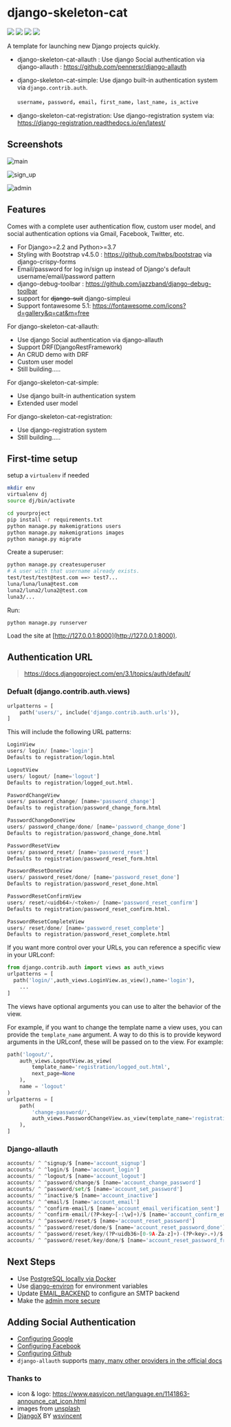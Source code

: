 # django-skeleton-cat

![](https://img.shields.io/github/stars/joaxin/django-skeleton-cat) ![](https://img.shields.io/github/forks/joaxin/django-skeleton-cat) ![](https://img.shields.io/github/issues/joaxin/django-skeleton-cat) ![](https://img.shields.io/twitter/url?url=https%3A%2F%2Fgithub.com%2Fjoaxin%2Fdjango-skeleton-cat)

A template for launching new Django projects quickly. 

- django-skeleton-cat-allauth : Use django Social authentication via django-allauth : https://github.com/pennersr/django-allauth

- django-skeleton-cat-simple: Use django built-in authentication system via `django.contrib.auth`.

  `username`，`password`，`email`，`first_name`，`last_name`，`is_active`

- django-skeleton-cat-registration: Use django-registration system via: https://django-registration.readthedocs.io/en/latest/

## Screenshots

![main](shots/main.png)

![sign_up](shots/sign_up.png)

![admin](shots/admin.png)

## Features

Comes with a complete user authentication flow, custom user model, and social authentication options via Gmail, Facebook, Twitter, etc.

- For Django>=2.2 and Python>=3.7
- Styling with Bootstrap v4.5.0 : https://github.com/twbs/bootstrap via django-crispy-forms
- Email/password for log in/sign up instead of Django's default username/email/password pattern
- django-debug-toolbar : https://github.com/jazzband/django-debug-toolbar
- support for ~~django-suit~~  django-simpleui
- Support fontawesome 5.1: https://fontawesome.com/icons?d=gallery&q=cat&m=free

For django-skeleton-cat-allauth:

- Use django Social authentication via django-allauth 
- Support DRF(DjangoRestFramework)
- An CRUD demo with DRF
- Custom user model
- Still building…..

For django-skeleton-cat-simple:

- Use django built-in authentication system
- Extended user model

For django-skeleton-cat-registration:

- Use django-registration system 
- Still building…..

## First-time setup

setup a `virtualenv` if needed

```bash
mkdir env
virtualenv dj
source dj/bin/activate
```

```bash
cd yourproject
pip install -r requirements.txt
python manage.py makemigrations users
python manage.py makemigrations images
python manage.py migrate
```

Create a superuser:

```bash
python manage.py createsuperuser
# A user with that username already exists.
test/test/test@test.com ==> test7...
luna/luna/luna@test.com
luna2/luna2/luna2@test.com
luna3/...
```

Run:

```
python manage.py runserver
```

Load the site at [http://127.0.0.1:8000](http://127.0.0.1:8000).

## Authentication URL

> https://docs.djangoproject.com/en/3.1/topics/auth/default/

### Defualt (django.contrib.auth.views)

```python
urlpatterns = [
    path('users/', include('django.contrib.auth.urls')),
]
```

This will include the following URL patterns:

```python
LoginView
users/ login/ [name='login']
Defaults to registration/login.html

LogoutView
users/ logout/ [name='logout']
Defaults to registration/logged_out.html.

PaswordChangeView
users/ password_change/ [name='password_change']
Defaults to registration/password_change_form.html

PasswordChangeDoneView
users/ password_change/done/ [name='password_change_done']
Defaults to registration/password_change_done.html

PasswordResetView
users/ password_reset/ [name='password_reset']
Defaults to registration/password_reset_form.html

PasswordResetDoneView
users/ password_reset/done/ [name='password_reset_done']
Defaults to registration/password_reset_done.html

PasswordResetConfirmView
users/ reset/<uidb64>/<token>/ [name='password_reset_confirm']
Defaults to registration/password_reset_confirm.html.

PasswordResetCompleteView
users/ reset/done/ [name='password_reset_complete']
Defaults to registration/password_reset_complete.html
```

If you want more control over your URLs, you can reference a specific view in your URLconf:

```python
from django.contrib.auth import views as auth_views
urlpatterns = [
  path('login/',auth_views.LoginView.as_view(),name='login'),
    ...
]
```

The views have optional arguments you can use to alter the behavior of the view. 

For example, if you want to change the template name a view uses, you can provide the `template_name` argument. A way to do this is to provide keyword arguments in the URLconf, these will be passed on to the view. For example:

```python
path('logout/',
    auth_views.LogoutView.as_view(
        template_name='registration/logged_out.html',
        next_page=None
    ),
    name = 'logout'
)
urlpatterns = [
    path(
        'change-password/',
        auth_views.PasswordChangeView.as_view(template_name='registration/change-password.html'),
    ),
]
```

### Django-allauth

```python
accounts/ ^ ^signup/$ [name='account_signup']
accounts/ ^ ^login/$ [name='account_login']
accounts/ ^ ^logout/$ [name='account_logout']
accounts/ ^ ^password/change/$ [name='account_change_password']
accounts/ ^ ^password/set/$ [name='account_set_password']
accounts/ ^ ^inactive/$ [name='account_inactive']
accounts/ ^ ^email/$ [name='account_email']
accounts/ ^ ^confirm-email/$ [name='account_email_verification_sent']
accounts/ ^ ^confirm-email/(?P<key>[-:\w]+)/$ [name='account_confirm_email']
accounts/ ^ ^password/reset/$ [name='account_reset_password']
accounts/ ^ ^password/reset/done/$ [name='account_reset_password_done']
accounts/ ^ ^password/reset/key/(?P<uidb36>[0-9A-Za-z]+)-(?P<key>.+)/$ [name='account_reset_password_from_key']
accounts/ ^ ^password/reset/key/done/$ [name='account_reset_password_from_key_done']
```

## Next Steps

- Use [PostgreSQL locally via Docker](https://wsvincent.com/django-docker-postgresql/)
- Use [django-environ](https://github.com/joke2k/django-environ) for environment variables
- Update [EMAIL_BACKEND](https://docs.djangoproject.com/en/3.1/topics/email/#module-django.core.mail) to configure an SMTP backend
- Make the [admin more secure](https://opensource.com/article/18/1/10-tips-making-django-admin-more-secure)

## Adding Social Authentication

- [Configuring Google](https://wsvincent.com/django-allauth-tutorial-custom-user-model/#google-credentials)
- [Configuring Facebook](http://www.sarahhagstrom.com/2013/09/the-missing-django-allauth-tutorial/#Create_and_configure_a_Facebook_app)
- [Configuring Github](https://wsvincent.com/django-allauth-tutorial/)
- `django-allauth` supports [many, many other providers in the official docs](https://django-allauth.readthedocs.io/en/latest/providers.html)

### Thanks to

- icon & logo: https://www.easyicon.net/language.en/1141863-announce_cat_icon.html
- images from [unsplash](https://unsplash.com/)
- [DjangoX](https://github.com/wsvincent/djangox) BY  [wsvincent](https://wsvincent.com)
